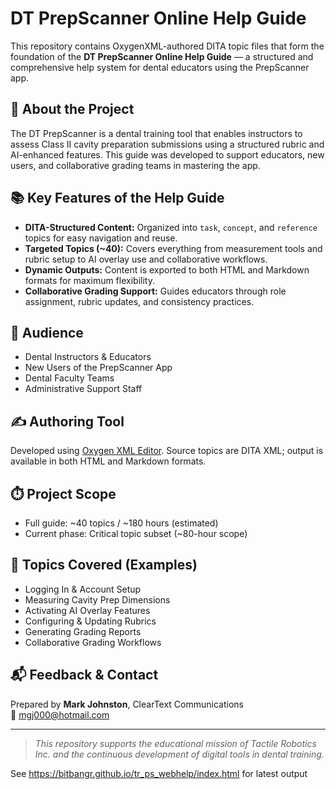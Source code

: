 # DT PrepScanner Online Help Guide

This repository contains OxygenXML-authored DITA topic files that form the foundation of the **DT PrepScanner Online Help Guide** — a structured and comprehensive help system for dental educators using the PrepScanner app.

## 🧰 About the Project

The DT PrepScanner is a dental training tool that enables instructors to assess Class II cavity preparation submissions using a structured rubric and AI-enhanced features. This guide was developed to support educators, new users, and collaborative grading teams in mastering the app.

## 📚 Key Features of the Help Guide

- **DITA-Structured Content:** Organized into `task`, `concept`, and `reference` topics for easy navigation and reuse.
- **Targeted Topics (~40):** Covers everything from measurement tools and rubric setup to AI overlay use and collaborative workflows.
- **Dynamic Outputs:** Content is exported to both HTML and Markdown formats for maximum flexibility.
- **Collaborative Grading Support:** Guides educators through role assignment, rubric updates, and consistency practices.

## 👥 Audience

- Dental Instructors & Educators
- New Users of the PrepScanner App
- Dental Faculty Teams
- Administrative Support Staff

## ✍️ Authoring Tool

Developed using [Oxygen XML Editor](https://www.oxygenxml.com/#bidx-xml-editor). Source topics are DITA XML; output is available in both HTML and Markdown formats.

## ⏱️ Project Scope

- Full guide: ~40 topics / ~180 hours (estimated)
- Current phase: Critical topic subset (~80-hour scope)

## 📄 Topics Covered (Examples)

- Logging In & Account Setup
- Measuring Cavity Prep Dimensions
- Activating AI Overlay Features
- Configuring & Updating Rubrics
- Generating Grading Reports
- Collaborative Grading Workflows

## 📬 Feedback & Contact

Prepared by **Mark Johnston**, ClearText Communications  
📧 mgj000@hotmail.com

---

> *This repository supports the educational mission of Tactile Robotics Inc. and the continuous development of digital tools in dental training.*

See https://bitbangr.github.io/tr_ps_webhelp/index.html for latest output 